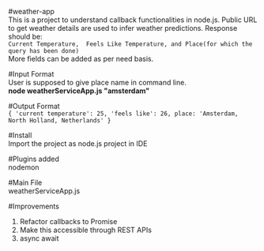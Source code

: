 #weather-app                                     
This is a project to understand callback functionalities in node.js.
Public URL to get weather details are used to infer weather predictions.
Response should be:       
    `Current Temperature, 
    Feels Like Temperature, and
    Place(for which the query has been done)`                                                        
More fields can be added as per need basis.

#Input Format                                                                        
User is supposed to give place name in command line.         
 **node weatherServiceApp.js "amsterdam"** 

#Output Format                       
`{
'current temperature': 25,
'feels like': 26,
place: 'Amsterdam, North Holland, Netherlands'
}`

#Install                                  
Import the project as node.js project in IDE

#Plugins added                              
nodemon

#Main File                               
weatherServiceApp.js

#Improvements                             
1. Refactor callbacks to Promise
2. Make this accessible through REST APIs
3. async await





